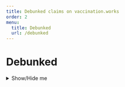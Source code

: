 ```yaml
---
title: Debunked claims on vaccination.works
order: 2
menu:
  title: Debunked
  url: /debunked
---
```


# Debunked

<details>
  <summary>Show/Hide me</summary>
  
  Pellentesque habitant morbi tristique senectus et netus et malesuada fames ac turpis egestas.

  Some text... ksgklsafkg kzsfg jaksfkjlg asjklfg jklaskjlg asjklgkalfsg klasfkljg ajkflsg kjlafsjklg ajklfgjkl asfjklg jklasfkjlg asjklg ajklsg jklasjkl gasfjklg jklasjklg ajk akl afkjlg kl fl jkasfgjklgjkal a fsgf kljkl asf jklaa  klasjkafsj gjasfjkl gasklj g lkas ha sl ögöklcxklv  asklkl öashasfk sfklaklsfkglhahsg ln-kasf klfklsg has
</details>